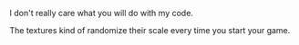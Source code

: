 I don't really care what you will do with my code.

The textures kind of randomize their scale every time you start your game.
